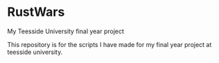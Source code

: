 # RustWars
My Teesside University final year project

This repository is for the scripts I have made for my final year project at teesside university.
